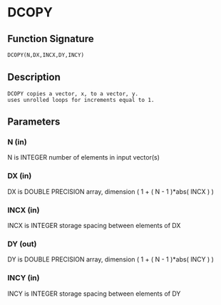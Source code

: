 # DCOPY

## Function Signature

```fortran
DCOPY(N,DX,INCX,DY,INCY)
```

## Description


    DCOPY copies a vector, x, to a vector, y.
    uses unrolled loops for increments equal to 1.

## Parameters

### N (in)

N is INTEGER number of elements in input vector(s)

### DX (in)

DX is DOUBLE PRECISION array, dimension ( 1 + ( N - 1 )*abs( INCX ) )

### INCX (in)

INCX is INTEGER storage spacing between elements of DX

### DY (out)

DY is DOUBLE PRECISION array, dimension ( 1 + ( N - 1 )*abs( INCY ) )

### INCY (in)

INCY is INTEGER storage spacing between elements of DY

